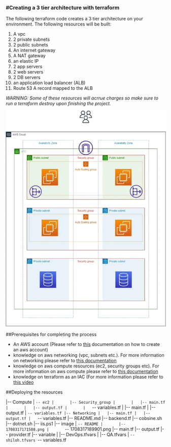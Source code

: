 ### #Creating a 3 tier architecture with terraform

The following terraform code creates a 3 tier architecture on your environment. The following resources will be built:

1. A vpc
2. 2 private subnets
3. 2 public subnets
4. An internet gateway
5. A NAT gateway
6. an elastic IP
7. 2 app servers
8. 2 web servers
9. 2 DB servers
10. an application load balancer (ALB)
11. Route 53 A record mapped to the ALB

*WARNING: Some of these resources will acrrue charges so make sure to run a terraform destroy upon finishing the project.*

![1708317189901](image/README/1708317189901.png)

##Prerequisites for completing the process

* An AWS account (Please refer to [this](https://docs.aws.amazon.com/accounts/latest/reference/manage-acct-creating.html) documentation on how to create an aws account)
* knowledge on aws networking (vpc, subnets etc.). For more information on networking please refer to [this documentation](https://aws.amazon.com/products/networking/)
* knowledge on aws compute resources (ec2, security groups etc). For more information on aws compute please refer to [this documentation](https://docs.aws.amazon.com/whitepapers/latest/aws-overview/compute-services.html)
* knowledge on terraform as an IAC (For more information please refer to [this video](https://www.youtube.com/watch?v=7xngnjfIlK4)

##Deploying the resources

|-- Compute
|   `-- ec2 |       |-- Security_group |       |   |-- main.tf |       |   |-- output.tf |       |   `-- variables.tf
|       |-- main.tf
|       |-- output.tf
|       `-- variables.tf |-- Networking |   |-- main.tf |   |-- output.tf |   `-- variables.tf
|-- README.md
|-- backend.tf
|-- cobsine.sh
|-- dotnet.sh
|-- iis.ps1
|-- image
|   `-- README |       |-- 1708317171588.png |       `-- 1708317189901.png
|-- main.tf
|-- output.tf
|-- provider.tf
|-- variable
|   |-- DevOps.tfvars
|   |-- QA.tfvars
|   `-- shiloh.tfvars `-- variables.tf

